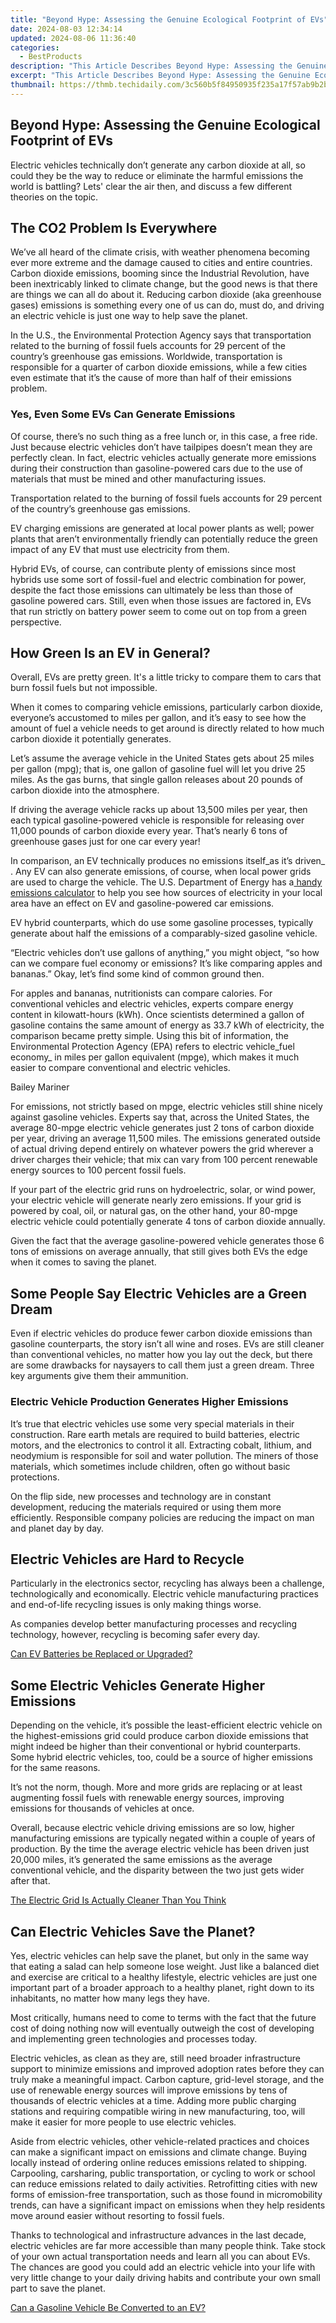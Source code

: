 ```yaml
---
title: "Beyond Hype: Assessing the Genuine Ecological Footprint of EVs"
date: 2024-08-03 12:34:14
updated: 2024-08-06 11:36:40
categories:
  - BestProducts
description: "This Article Describes Beyond Hype: Assessing the Genuine Ecological Footprint of EVs"
excerpt: "This Article Describes Beyond Hype: Assessing the Genuine Ecological Footprint of EVs"
thumbnail: https://thmb.techidaily.com/3c560b5f84950935f235a17f57ab9b2b0c297df9b81f28e15578b876da96606b.jpg
---
```


## Beyond Hype: Assessing the Genuine Ecological Footprint of EVs

 Electric vehicles technically don’t generate any carbon dioxide at all, so could they be the way to reduce or eliminate the harmful emissions the world is battling? Lets' clear the air then, and discuss a few different theories on the topic.

##  The CO2 Problem Is Everywhere 

 We’ve all heard of the climate crisis, with weather phenomena becoming ever more extreme and the damage caused to cities and entire countries. Carbon dioxide emissions, booming since the Industrial Revolution, have been inextricably linked to climate change, but the good news is that there are things we can all do about it. Reducing carbon dioxide (aka greenhouse gases) emissions is something every one of us can do, must do, and driving an electric vehicle is just one way to help save the planet.

 In the U.S., the Environmental Protection Agency says that transportation related to the burning of fossil fuels accounts for 29 percent of the country’s greenhouse gas emissions. Worldwide, transportation is responsible for a quarter of carbon dioxide emissions, while a few cities even estimate that it’s the cause of more than half of their emissions problem. 

###  Yes, Even Some EVs Can Generate Emissions 

 Of course, there’s no such thing as a free lunch or, in this case, a free ride. Just because electric vehicles don’t have tailpipes doesn’t mean they are perfectly clean. In fact, electric vehicles actually generate more emissions during their construction than gasoline-powered cars due to the use of materials that must be mined and other manufacturing issues.

 Transportation related to the burning of fossil fuels accounts for 29 percent of the country’s greenhouse gas emissions.

 EV charging emissions are generated at local power plants as well; power plants that aren’t environmentally friendly can potentially reduce the green impact of any EV that must use electricity from them. 

 Hybrid EVs, of course, can contribute plenty of emissions since most hybrids use some sort of fossil-fuel and electric combination for power, despite the fact those emissions can ultimately be less than those of gasoline powered cars. Still, even when those issues are factored in, EVs that run strictly on battery power seem to come out on top from a green perspective.

##  How Green Is an EV in General? 

 Overall, EVs are pretty green. It's a little tricky to compare them to cars that burn fossil fuels but not impossible.

 When it comes to comparing vehicle emissions, particularly carbon dioxide, everyone’s accustomed to miles per gallon, and it’s easy to see how the amount of fuel a vehicle needs to get around is directly related to how much carbon dioxide it potentially generates. 

 Let’s assume the average vehicle in the United States gets about 25 miles per gallon (mpg); that is, one gallon of gasoline fuel will let you drive 25 miles. As the gas burns, that single gallon releases about 20 pounds of carbon dioxide into the atmosphere.

 If driving the average vehicle racks up about 13,500 miles per year, then each typical gasoline-powered vehicle is responsible for releasing over 11,000 pounds of carbon dioxide every year. That’s nearly 6 tons of greenhouse gases just for one car every year! 

 In comparison, an EV technically produces no emissions itself_as it’s driven_ . Any EV can also generate emissions, of course, when local power grids are used to charge the vehicle. The U.S. Department of Energy has a[ handy emissions calculator](https://afdc.energy.gov/vehicles/electric%5Femissions.html) to help you see how sources of electricity in your local area have an effect on EV and gasoline-powered car emissions.

 EV hybrid counterparts, which do use some gasoline processes, typically generate about half the emissions of a comparably-sized gasoline vehicle.

 “Electric vehicles don’t use gallons of anything,” you might object, “so how can we compare fuel economy or emissions? It’s like comparing apples and bananas.” Okay, let’s find some kind of common ground then.

 For apples and bananas, nutritionists can compare calories. For conventional vehicles and electric vehicles, experts compare energy content in kilowatt-hours (kWh). Once scientists determined a gallon of gasoline contains the same amount of energy as 33.7 kWh of electricity, the comparison became pretty simple. Using this bit of information, the Environmental Protection Agency (EPA) refers to electric vehicle_fuel economy_ in miles per gallon equivalent (mpge), which makes it much easier to compare conventional and electric vehicles.

Bailey Mariner

 For emissions, not strictly based on mpge, electric vehicles still shine nicely against gasoline vehicles. Experts say that, across the United States, the average 80-mpge electric vehicle generates just 2 tons of carbon dioxide per year, driving an average 11,500 miles. The emissions generated outside of actual driving depend entirely on whatever powers the grid wherever a driver charges their vehicle; that mix can vary from 100 percent renewable energy sources to 100 percent fossil fuels. 

 If your part of the electric grid runs on hydroelectric, solar, or wind power, your electric vehicle will generate nearly zero emissions. If your grid is powered by coal, oil, or natural gas, on the other hand, your 80-mpge electric vehicle could potentially generate 4 tons of carbon dioxide annually. 

 Given the fact that the average gasoline-powered vehicle generates those 6 tons of emissions on average annually, that still gives both EVs the edge when it comes to saving the planet.

##  Some People Say Electric Vehicles are a Green Dream 

 Even if electric vehicles do produce fewer carbon dioxide emissions than gasoline counterparts, the story isn’t all wine and roses. EVs are still cleaner than conventional vehicles, no matter how you lay out the deck, but there are some drawbacks for naysayers to call them just a green dream. Three key arguments give them their ammunition.

###  Electric Vehicle Production Generates Higher Emissions 

 It’s true that electric vehicles use some very special materials in their construction. Rare earth metals are required to build batteries, electric motors, and the electronics to control it all. Extracting cobalt, lithium, and neodymium is responsible for soil and water pollution. The miners of those materials, which sometimes include children, often go without basic protections. 

 On the flip side, new processes and technology are in constant development, reducing the materials required or using them more efficiently. Responsible company policies are reducing the impact on man and planet day by day.  

##  Electric Vehicles are Hard to Recycle 

 Particularly in the electronics sector, recycling has always been a challenge, technologically and economically. Electric vehicle manufacturing practices and end-of-life recycling issues is only making things worse. 

 As companies develop better manufacturing processes and recycling technology, however, recycling is becoming safer every day.

[  Can EV Batteries be Replaced or Upgraded? ](https://www.lifewire.com/can-ev-batteries-be-replaced-or-upgraded-5201827) 

##  Some Electric Vehicles Generate Higher Emissions 

 Depending on the vehicle, it’s possible the least-efficient electric vehicle on the highest-emissions grid could produce carbon dioxide emissions that might indeed be higher than their conventional or hybrid counterparts. Some hybrid electric vehicles, too, could be a source of higher emissions for the same reasons. 

 It’s not the norm, though. More and more grids are replacing or at least augmenting fossil fuels with renewable energy sources, improving emissions for thousands of vehicles at once.

 Overall, because electric vehicle driving emissions are so low, higher manufacturing emissions are typically negated within a couple of years of production. By the time the average electric vehicle has been driven just 20,000 miles, it’s generated the same emissions as the average conventional vehicle, and the disparity between the two just gets wider after that.

[  The Electric Grid Is Actually Cleaner Than You Think ](https://www.lifewire.com/the-electric-grid-is-actually-cleaner-than-you-think-5202010) 

##  Can Electric Vehicles Save the Planet? 

 Yes, electric vehicles can help save the planet, but only in the same way that eating a salad can help someone lose weight. Just like a balanced diet and exercise are critical to a healthy lifestyle, electric vehicles are just one important part of a broader approach to a healthy planet, right down to its inhabitants, no matter how many legs they have. 

 Most critically, humans need to come to terms with the fact that the future cost of doing nothing now will eventually outweigh the cost of developing and implementing green technologies and processes today.

 Electric vehicles, as clean as they are, still need broader infrastructure support to minimize emissions and improved adoption rates before they can truly make a meaningful impact. Carbon capture, grid-level storage, and the use of renewable energy sources will improve emissions by tens of thousands of electric vehicles at a time. Adding more public charging stations and requiring compatible wiring in new manufacturing, too, will make it easier for more people to use electric vehicles.

 Aside from electric vehicles, other vehicle-related practices and choices can make a significant impact on emissions and climate change. Buying locally instead of ordering online reduces emissions related to shipping. Carpooling, carsharing, public transportation, or cycling to work or school can reduce emissions related to daily activities. Retrofitting cities with new forms of emission-free transportation, such as those found in micromobility trends, can have a significant impact on emissions when they help residents move around easier without resorting to fossil fuels.

 Thanks to technological and infrastructure advances in the last decade, electric vehicles are far more accessible than many people think. Take stock of your own actual transportation needs and learn all you can about EVs. The chances are good you could add an electric vehicle into your life with very little change to your daily driving habits and contribute your own small part to save the planet.

[  Can a Gasoline Vehicle Be Converted to an EV? ](https://www.lifewire.com/can-gasoline-vehicle-be-converted-to-ev-5202029) 

<ins class="adsbygoogle"
     style="display:block"
     data-ad-format="autorelaxed"
     data-ad-client="ca-pub-7571918770474297"
     data-ad-slot="1223367746"></ins>



<ins class="adsbygoogle"
     style="display:block"
     data-ad-client="ca-pub-7571918770474297"
     data-ad-slot="8358498916"
     data-ad-format="auto"
     data-full-width-responsive="true"></ins>
